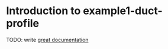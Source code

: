 # Introduction to example1-duct-profile

TODO: write [great documentation](http://jacobian.org/writing/what-to-write/)
